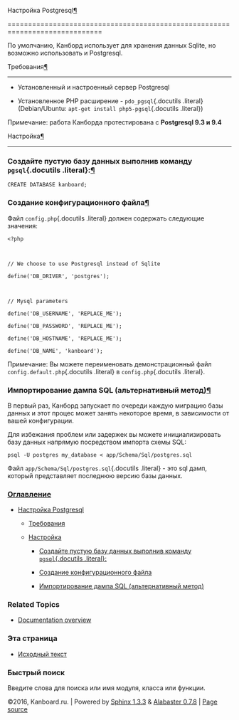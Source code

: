 Настройка Postgresql[¶](#postgresql-configuration "Ссылка на этот заголовок")

=============================================================================



По умолчанию, Канборд использует для хранения данных Sqlite, но возможно использовать и Postgresql.



Требования[¶](#requirements "Ссылка на этот заголовок")

-------------------------------------------------------



-   Установленный и настроенный сервер Postgresql



-   Установленное PHP расширение - `pdo_pgsql`{.docutils .literal} (Debian/Ubuntu: `apt-get install php5-pgsql`{.docutils .literal})



Примечание: работа Канборда протестирована с **Postgresql 9.3 и 9.4**



Настройка[¶](#configuration "Ссылка на этот заголовок")

-------------------------------------------------------



### Создайте пустую базу данных выполнив команду `pgsql`{.docutils .literal}:[¶](#create-an-empty-database-with-the-command-pgsql "Ссылка на этот заголовок")



    CREATE DATABASE kanboard;



### Создание конфигурационного файла[¶](#create-a-config-file "Ссылка на этот заголовок")



Файл `config.php`{.docutils .literal} должен содержать следующие значения:



    <?php



    // We choose to use Postgresql instead of Sqlite

    define('DB_DRIVER', 'postgres');



    // Mysql parameters

    define('DB_USERNAME', 'REPLACE_ME');

    define('DB_PASSWORD', 'REPLACE_ME');

    define('DB_HOSTNAME', 'REPLACE_ME');

    define('DB_NAME', 'kanboard');



Примечание: Вы можете переименовать демонстрационный файл `config.default.php`{.docutils .literal} в `config.php`{.docutils .literal}.



### Импортирование дампа SQL (альтернативный метод)[¶](#importing-sql-dump-alternative-method "Ссылка на этот заголовок")



В первый раз, Канборд запускает по очереди каждую миграцию базы данных и этот процес может занять некоторое время, в зависимости от вашей конфигурации.



Для избежания проблем или задержек вы можете инициализировать базу данных напрямую посредством импорта схемы SQL:



    psql -U postgres my_database < app/Schema/Sql/postgres.sql



Файл `app/Schema/Sql/postgres.sql`{.docutils .literal} - это sql дамп, который представляет последнюю версию базы данных.



### [Оглавление](index.markdown)



-   [Настройка Postgresql](#)

    -   [Требования](#requirements)

    -   [Настройка](#configuration)

        -   [Создайте пустую базу данных выполнив команду `pgsql`{.docutils .literal}:](#create-an-empty-database-with-the-command-pgsql)

        -   [Создание конфигурационного файла](#create-a-config-file)

        -   [Импортирование дампа SQL (альтернативный метод)](#importing-sql-dump-alternative-method)



### Related Topics



-   [Documentation overview](index.markdown)



### Эта страница



-   [Исходный текст](_sources/postgresql-configuration.txt)



### Быстрый поиск



Введите слова для поиска или имя модуля, класса или функции.



©2016, Kanboard.ru. | Powered by [Sphinx 1.3.3](http://sphinx-doc.org/) & [Alabaster 0.7.8](https://github.com/bitprophet/alabaster) | [Page source](_sources/postgresql-configuration.txt)

